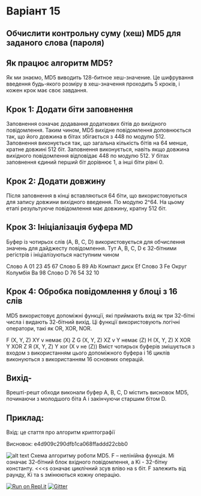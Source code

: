 # Варіант 15
## Обчислити контрольну суму (хеш) MD5 для заданого слова (пароля)

## Як працює алгоритм MD5?
Як ми знаємо, MD5 виводить 128-битное хеш-значение. Це шифрування введення будь-якого розміру в хеш-значення проходить 5 кроків, і кожен крок має своє завдання.

## Крок 1: Додати біти заповнення
Заповнення означає додавання додаткових бітів до вихідного повідомлення. Таким чином, MD5 вихідне повідомлення доповнюється так, що його довжина в бітах збігається з 448 по модулю 512. Заповнення виконується так, що загальна кількість бітів на 64 менше, кратне довжині 512 біт.
Заповнення виконується, навіть якщо довжина вихідного повідомлення відповідає 448 по модулю 512. У бітах заповнення єдиний перший біт дорівнює 1, а інші біти рівні 0.

## Крок 2: Додати довжину
Після заповнення в кінці вставляються 64 біти, що використовуються для запису довжини вихідного введення. По модулю 2^64. На цьому етапі результуюче повідомлення має довжину, кратну 512 біт.

## Крок 3: Ініціалізація буфера MD
Буфер із чотирьох слів (A, B, C, D) використовується для обчислення значень для дайджесту повідомлення. Тут A, B, C, D є 32-бітними регістрів і ініціалізуються наступним чином

Слово А 01 23 45 67
Слово Б 89 Ab Компакт диск Ef
Слово З Fe Округ Колумбія Ba 98
Слово D 76 54 32 10

## Крок 4: Обробка повідомлення у блоці з 16 слів
MD5 використовує допоміжні функції, які приймають вхід як три 32-бітні числа і видають 32-бітний вихід. Ці функції використовують логічні оператори, такі як OR, XOR, NOR.

F (X, Y, Z) XY v немає (X) Z
G (X, Y, Z) XZ v Y немає (Z)
H (X, Y, Z) X XOR Y XOR Z
Я (X, Y, Z) Y xor (X v не (Z))
Вміст чотирьох буферів змішується з входом з використанням цього допоміжного буфера і 16 циклів виконуються з використанням 16 основних операцій.

## Вихід-
Врешті-решт обходи виконали буфер A, B, C, D містить висновок MD5, починаючи з молодшого біта A і закінчуючи старшим бітом D.

## Приклад:
Вхід: це стаття про алгоритм криптографії

Висновок: e4d909c290dfb1ca068ffaddd22cbb0

![alt text](https://upload.wikimedia.org/wikipedia/commons/a/ab/MD5.png)
Схема алгоритму роботи MD5. F – нелінійна функція. Mi означає 32-бітний блок вхідного повідомлення, а Ki - 32-бітну константу. <<<s означає циклічний зсув вліво на s біт. F залежить від раунду, Ki та s змінюються кожну операцію.

[![Run on Repl.it](https://repl.it/badge/github/ppc-ntu-khpi/identifiers-types-starter)](https://repl.it/github/ppc-ntu-khpi/identifiers-types-starter) [![Gitter](https://badges.gitter.im/PPC-SE-2020/OOP.svg)](https://gitter.im/PPC-SE-2020/OOP?utm_source=badge&utm_medium=badge&utm_campaign=pr-badge)

